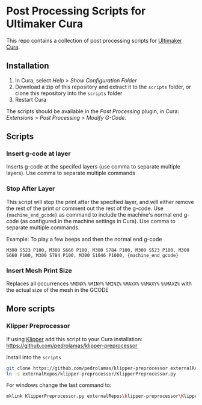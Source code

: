 # Post Processing Scripts for Ultimaker Cura

This repo contains a collection of post processing scripts for [Ultimaker Cura](https://ultimaker.com/software/ultimaker-cura).

## Installation

1. In Cura, select _Help_ > _Show Configuration Folder_
1. Download a zip of this repository and extract it to the `scripts` folder, or clone this repository into the `scripts` folder
1. Restart Cura

The scripts should be available in the _Post Processing_ plugin, in Cura: _Extensions_ > _Post Processing_ > _Modify G-Code_.

## Scripts

### Insert g-code at layer

Inserts g-code at the specifed layers (use comma to separate multiple layers).
Use comma to separate multiple commands

### Stop After Layer

This script will stop the print after the specified layer, and will either remove the rest of the print or comment out the rest of the g-code.
Use `{machine_end_gcode}` as command to include the machine's normal end g-code (as configured in the machine settings in Cura).
Use comma to separate multiple commands.

Example:
To play a few beeps and then the normal end g-code

```
M300 S523 P100, M300 S660 P100, M300 S784 P100, M300 S523 P100, M300 S660 P100, M300 S784 P100, M300 S1046 P1000, {machine_end_gcode}
```

### Insert Mesh Print Size

Replaces all occurrences `%MINX%` `%MINY%` `%MINZ%` `%MAXX%` `%%MAXY%` `%%MAXZ%` with the actual size of the mesh in the GCODE

## More scripts

### Klipper Preprocessor

If using [Klipper](https://www.klipper3d.org/) add this script to your Cura installation:
https://github.com/pedrolamas/klipper-preprocessor

Install into the `scripts`

```sh
git clone https://github.com/pedrolamas/klipper-preprocessor externalRepos/klipper-preprocessor
ln -s externalRepos/klipper-preprocessor/KlipperPreprocessor.py
```

For windows change the last command to:

```sh
mklink KlipperPreprocessor.py externalRepos\klipper-preprocessor\KlipperPreprocessor.py
```
